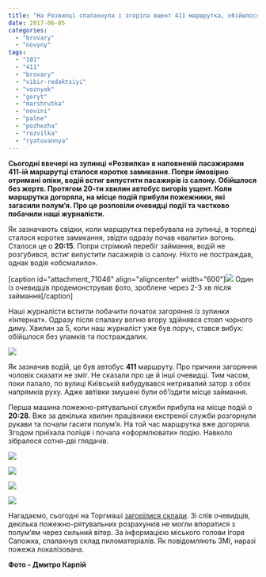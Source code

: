 ```yaml
---
title: "На Розвилці спалахнула і згоріла вщент 411 маршрутка, обійшлося без жертв – ФОТО"
date: 2017-06-05
categories: 
  - "brovary"
  - "novyny"
tags: 
  - "101"
  - "411"
  - "brovary"
  - "vibir-redaktsiyi"
  - "voznyak"
  - "goryt"
  - "marshrutka"
  - "novini"
  - "palne"
  - "pozhezha"
  - "rozvilka"
  - "ryatuvannya"
---
```


**Сьогодні ввечері на зупинці «Розвилка» в наповненій пасажирами 411-ій маршрутці сталося коротке замикання. Попри ймовірно отримані опіки, водій встиг випустити пасажирів із салону. Обійшлося без жертв. Протягом 20-ти хвилин автобус вигорів ущент. Коли маршрутка догоряла, на місце подій прибули пожежники, які загасили полум’я. Про це розповіли очевидці події та частково побачили наші журналісти.**

Як зазначають свідки, коли маршрутка перебувала на зупинці, в торпеді сталося коротке замикання, звідти одразу почав «валити» вогонь. Сталося це о **20:15**. Попри стрімкий перебіг займання, водій не розгубився, встиг випустити пасажирів із салону. Ніхто не постраждав, однак водія «обсмалило».

\[caption id="attachment\_71046" align="aligncenter" width="600"\][![](https://mpz.brovary.org/wp-content/uploads/2017/06/Pozhezha-Rozvylka-marshrutka-411_00128.jpg)](https://mpz.brovary.org/wp-content/uploads/2017/06/Pozhezha-Rozvylka-marshrutka-411_00128.jpg) Один із очевидців продемонстрував фото, зроблене через 2-3 хв після займання\[/caption\]

Наші журналісти встигли побачити початок загоряння із зупинки «Інтернат». Одразу після спалаху вогню вгору здійнявся стовп чорного диму. Хвилин за 5, коли наш журналіст уже був поруч, стався вибух: обійшлося без уламків та постраждалих.

[![](https://mpz.brovary.org/wp-content/uploads/2017/06/Pozhezha-Rozvylka-marshrutka-411_00042.jpg)](https://mpz.brovary.org/wp-content/uploads/2017/06/Pozhezha-Rozvylka-marshrutka-411_00042.jpg)

Як зазначив водій, це був автобус **411** маршруту. Про причини загоряння чоловік сказати не зміг. Не сказали про це й інші очевидці. Тим часом, поки палало, по вулиці Київській вибудувався нетривалий затор з обох напрямків руху. Адже автівки змушені були об’їздити місце займання.

Перша машина пожежно-рятувальної служби прибула на місце подій о **20:28**. Вже за декілька хвилин працівники екстреної служби розгорнули рукави та почали гасити полум’я. На той час маршрутка вже догоряла. Згодом приїхала поліція і почала «оформлювати» подію. Навколо зібралося сотня-дві глядачів.

[![](https://mpz.brovary.org/wp-content/uploads/2017/06/Pozhezha-Rozvylka-marshrutka-411_00047.jpg)](https://mpz.brovary.org/wp-content/uploads/2017/06/Pozhezha-Rozvylka-marshrutka-411_00047.jpg)

[![](https://mpz.brovary.org/wp-content/uploads/2017/06/Pozhezha-Rozvylka-marshrutka-411_00055.jpg)](https://mpz.brovary.org/wp-content/uploads/2017/06/Pozhezha-Rozvylka-marshrutka-411_00055.jpg)

[![](https://mpz.brovary.org/wp-content/uploads/2017/06/Pozhezha-Rozvylka-marshrutka-411_00104.jpg)](https://mpz.brovary.org/wp-content/uploads/2017/06/Pozhezha-Rozvylka-marshrutka-411_00104.jpg)

[![](https://mpz.brovary.org/wp-content/uploads/2017/06/Pozhezha-Rozvylka-marshrutka-411_00131.jpg)](https://mpz.brovary.org/wp-content/uploads/2017/06/Pozhezha-Rozvylka-marshrutka-411_00131.jpg)

Нагадаємо, сьогодні на Торгмаші [загорілися склади](https://mpz.brovary.org/prosto-zaraz-goryat-sklady-na-torgmashi-dym-vydno-zvidusil-foto/). Зі слів очевидців, декілька пожежно-рятувальних розрахунків не могли впоратися з полум’ям через сильний вітер. За інформацією міського голови Ігоря Сапожка, спалахнув склад пиломатеріалів. Як повідомляють ЗМІ, наразі пожежа локалізована.

**Фото - Дмитро Карпій**
